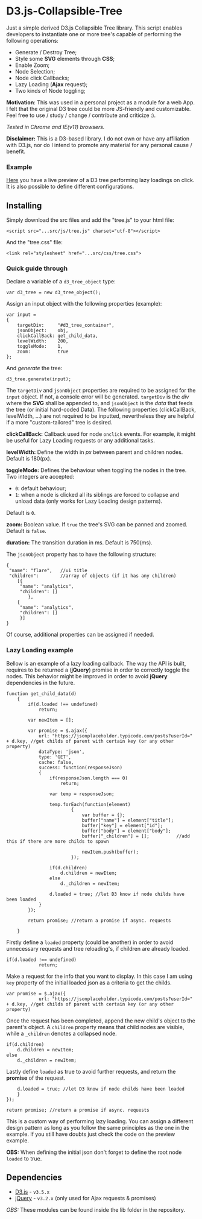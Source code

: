 # D3.js-Collapsible-Tree
Just a simple derived D3.js Collapsible Tree library. This script enables developers to instantiate one or more tree's capable of performing the following operations:

* Generate / Destroy Tree;
* Style some **SVG** elements through **CSS**;
* Enable Zoom;
* Node Selection;
* Node click Callbacks;
* Lazy Loading (**Ajax** request);
* Two kinds of Node toggling;

**Motivation**: This was used in a personal project as a module for a web App. I felt that the original D3 tree could be more JS-friendly and customizable. Feel free to use / study / change / contribute and criticize :).

*Tested in Chrome and IE(v11) browsers.*

**Disclaimer:** This is a D3-based library. I do not own or have any affiliation with D3.js, nor do I intend to promote any material for any personal cause / benefit.

### Example

[Here](https://rawgit.com/velovsky/Derived-D3.js-Collapsible-Tree/master/src/test.html) you have a live preview of a D3 tree performing lazy loadings on click.
It is also possible to define different configurations.

## Installing

Simply download the src files and add the "tree.js" to your html file:

```
<script src="...src/js/tree.js" charset="utf-8"></script> 
```

And the "tree.css" file:
```
<link rel="stylesheet" href="...src/css/tree.css">
```

### Quick guide through

Declare a variable of a ```d3_tree_object``` type:

```
var d3_tree = new d3_tree_object();
```

Assign an input object with the following properties (example):

```
var input = 
{
	targetDiv:     "#d3_tree_container",
	jsonObject:    obj,									
	clickCallBack: get_child_data,				
	levelWidth:    200,										
	toggleMode:    1,											
	zoom:          true                   
};
```
And *generate* the tree:

```
d3_tree.generate(input);
```

The ```targetDiv``` and ```jsonObject``` properties are required to be assigned for the ```input``` object. If not, a console error will be generated. ```targetDiv``` is the *div* where the **SVG** shall be appended to, and ```jsonObject``` is the *data* that feeds the tree (or initial hard-coded Data). The following properties (clickCallBack, levelWidth, ...) are not required to be inputted, nevertheless they are helpful if a more "custom-tailored" tree is desired.

**clickCallBack:** Callback used for node ```onclick``` events. For example, it might be useful for Lazy Loading requests or any additional tasks.

**levelWidth:** Define the width in *px* between parent and children nodes. Default is 180(px).

**toggleMode:** Defines the behaviour when toggling the nodes in the tree. Two integers are accepted: 

* ```0```: default behaviour; 
* ```1```: when a node is clicked all its siblings are forced to collapse and unload data (only works for Lazy Loading design patterns). 

Default is ```0```.

**zoom:** Boolean value. If ```true``` the tree's SVG can be panned and zoomed. Default is ```false```.

**duration:** The transition duration in ms. Default is 750(ms).


The ```jsonObject``` property has to have the following structure:
```
{
 "name": "flare",   //ui title
 "children":        //array of objects (if it has any children)
	[{    
	 "name": "analytics",
	 "children": [] 
		},
	{
	 "name": "analytics",
	 "children": []
	 }]
}
```

Of course, additional properties can be assigned if needed.

### Lazy Loading example

Bellow is an example of a lazy loading callback. The way the API is built, requires to be returned a (**jQuery**) promise in order to correctly toggle the nodes. This behavior might be improved in order to avoid **jQuery** dependencies in the future.
```
function get_child_data(d)
	{		
		if(d.loaded !== undefined)
			return;

		var newItem = [];

		var promise = $.ajax({
			url: "https://jsonplaceholder.typicode.com/posts?userId=" + d.key, //get childs of parent with certain key (or any other property)
			dataType: 'json',
			type: 'GET',
			cache: false,
			success: function(responseJson)
			{
				if(responseJson.length === 0)
					return;

				var temp = responseJson;

				temp.forEach(function(element)
						{
							var buffer = {};
							buffer["name"] = element["title"];
							buffer["key"] = element["id"];
							buffer["body"] = element["body"];
							buffer["_children"] = [];          //add this if there are more childs to spawn

							newItem.push(buffer);
						});

				if(d.children)
					d.children = newItem;
				else
					d._children = newItem;

				d.loaded = true; //let D3 know if node childs have been loaded
			}
		});

		return promise; //return a promise if async. requests
					
	}
```
Firstly define a ```loaded``` property (could be another)  in order to avoid unnecessary requests and tree reloading's, if children are already loaded.
```
if(d.loaded !== undefined)
			return;
```
Make a request for the info that you want to display. In this case I am using ```key``` property of the initial loaded json as a criteria to get the childs.
```
var promise = $.ajax({
            url: "https://jsonplaceholder.typicode.com/posts?userId=" + d.key, //get childs of parent with certain key (or any other property)
```
Once the request has been completed, append the new child's object to the parent's object.  A ```children``` property means that child nodes are visible, while a ```_children``` denotes a collapsed node.
```
if(d.children)
	d.children = newItem;
else
	d._children = newItem;
```
Lastly define ```loaded``` as true to avoid further requests, and return the **promise** of the request.
```
	d.loaded = true; //let D3 know if node childs have been loaded
	}
});

return promise; //return a promise if async. requests		
```
This is a custom way of performing lazy loading. You can assign a different design pattern as long as you follow the same principles as the one in the example. 
If you still have doubts just check the code on the preview example.

**OBS:** When defining the initial json don't forget to define the root node ```loaded``` to true.

## Dependencies

* [D3.js](https://github.com/d3/d3/releases/tag/v3.5.17) - ```v3.5.x```
* [jQuery](https://jquery.com/download/) - ```v3.2.x``` (only used for Ajax requests & promises)

*OBS:* These modules can be found inside the lib folder in the repository.
